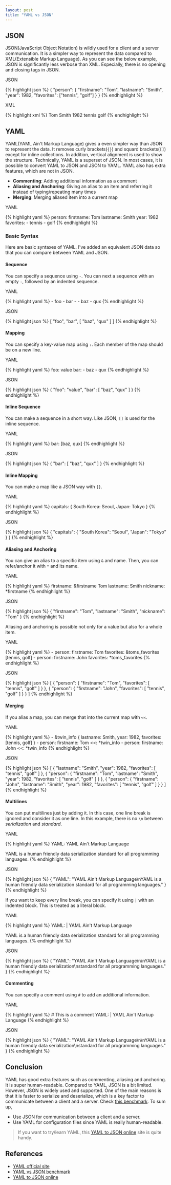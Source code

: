 ```yaml
---
layout: post
title: "YAML vs JSON"
---
```


## JSON

JSON(JavaScript Object Notation) is wildly used for a client and a server communication. It is a simpler way to represent the data compared to XML(Extensible Markup Language). As you can see the below example, JSON is significantly less verbose than XML. Especially, there is no opening and closing tags in JSON.

<p class="code-label">JSON</p>
{% highlight json %}
{
  "person": {
    "firstname": "Tom",
    "lastname": "Smith",
    "year": 1982,
    "favorites": ["tennis", "golf"]
  }
}
{% endhighlight %}

<p class="code-label">XML</p>
{% highlight xml %}
<person>
  <firstname>Tom</firstname>
  <lastname>Smith</lastname>
  <year>1982</year>
  <favorites>
    <value>tennis</value>
    <value>golf</value>
  </favorites>
</person>
{% endhighlight %}

## YAML
YAML(YAML Ain't Markup Language) gives a even simpler way than JSON to represent the data. It removes curly brackets(`{}`) and squard brackets(`[]`) except for inline collections. In addition, vertical alignment is used to show the structure. Technically, YAML is a superset of JSON. In most cases, it is possible to convert YAML to JSON and JSON to YAML. YAML also has extra features, which are not in JSON.

* **Commenting**: Adding additional information as a comment
* **Aliasing and Anchoring**: Giving an alias to an item and referring it instead of typing/repeating many times
* **Merging**: Merging aliased item into a current map

<p class="code-label">YAML</p>
{% highlight yaml %}
person:
  firstname: Tom
  lastname: Smith
  year: 1982
  favorites:
    - tennis
    - golf
{% endhighlight %}

### Basic Syntax
Here are basic syntaxes of YAML. I've added an equivalent JSON data so that you can compare between YAML and JSON.

#### Sequence
You can specify a sequence using `-`. You can next a sequence with an empty `-`, followed by an indented sequence.

<p class="code-label">YAML</p>
{% highlight yaml %}
- foo
- bar
-
  - baz
  - qux
{% endhighlight %}

<p class="code-label">JSON</p>
{% highlight json %}
[
  "foo",
  "bar",
  [
    "baz",
    "qux"
  ]
]
{% endhighlight %}

#### Mapping
You can specify a key-value map using `:`. Each member of the map should be on a new line.

<p class="code-label">YAML</p>
{% highlight yaml %}
foo: value
bar:
  - baz
  - qux
{% endhighlight %}

<p class="code-label">JSON</p>
{% highlight json %}
{
  "foo": "value",
  "bar": [
    "baz",
    "qux"
  ]
}
{% endhighlight %}

#### Inline Sequence
You can make a sequence in a short way. Like JSON, `[]` is used for the inline sequence.

<p class="code-label">YAML</p>
{% highlight yaml %}
bar: [baz, qux]
{% endhighlight %}

<p class="code-label">JSON</p>
{% highlight json %}
{
  "bar": [
    "baz",
    "qux"
  ]
}
{% endhighlight %}

#### Inline Mapping
You can make a map like a JSON way with `{}`.

<p class="code-label">YAML</p>
{% highlight yaml %}
capitals: { South Korea: Seoul, Japan: Tokyo }
{% endhighlight %}

<p class="code-label">JSON</p>
{% highlight json %}
{
  "capitals": {
    "South Korea": "Seoul",
    "Japan": "Tokyo"
  }
}
{% endhighlight %}

#### Aliasing and Anchoring
You can give an alias to a specific item using `&` and name. Then, you can refer/anchor it with `*` and its name.

<p class="code-label">YAML</p>
{% highlight yaml %}
firstname: &firstname Tom
lastname: Smith
nickname: *firstname
{% endhighlight %}

<p class="code-label">JSON</p>
{% highlight json %}
{
  "firstname": "Tom",
  "lastname": "Smith",
  "nickname": "Tom"
}
{% endhighlight %}

Aliasing and anchoring is possible not only for a value but also for a whole item.

<p class="code-label">YAML</p>
{% highlight yaml %}
- person:
    firstname: Tom
    favorites: &toms_favorites [tennis, golf]
- person:
    firstname: John
    favorites: *toms_favorites
{% endhighlight %}

<p class="code-label">JSON</p>
{% highlight json %}
[
  {
    "person": {
      "firstname": "Tom",
      "favorites": [
        "tennis",
        "golf"
      ]
    }
  },
  {
    "person": {
      "firstname": "John",
      "favorites": [
        "tennis",
        "golf"
      ]
    }
  }
]
{% endhighlight %}

#### Merging
If you alias a map, you can merge that into the current map with `<<`.
<p class="code-label">YAML</p>
{% highlight yaml %}
- &twin_info  {
  lastname: Smith,
  year: 1982,
  favorites: [tennis, golf]
}
- person:
    firstname: Tom
    <<: *twin_info
- person:
    firstname: John
    <<: *twin_info
{% endhighlight %}

<p class="code-label">JSON</p>
{% highlight json %}
[
  {
    "lastname": "Smith",
    "year": 1982,
    "favorites": [
      "tennis",
      "golf"
    ]
  },
  {
    "person": {
      "firstname": "Tom",
      "lastname": "Smith",
      "year": 1982,
      "favorites": [
        "tennis",
        "golf"
      ]
    }
  },
  {
    "person": {
      "firstname": "John",
      "lastname": "Smith",
      "year": 1982,
      "favorites": [
        "tennis",
        "golf"
      ]
    }
  }
]
{% endhighlight %}

#### Multilines
You can put multilines just by adding it. In this case, one line break is ignored and consider it as one line. In this example, there is no `\n` between _serialization_ and _standard_.

<p class="code-label">YAML</p>
{% highlight yaml %}
YAML:
  YAML Ain't Markup Language

  YAML is a human friendly data serialization
  standard for all programming languages.
{% endhighlight %}

<p class="code-label">JSON</p>
{% highlight json %}
{
  "YAML": "YAML Ain't Markup Language\nYAML is a human friendly data serialization standard for all programming languages."
}
{% endhighlight %}

If you want to keep every line break, you can specify it using `|` with an indented block. This is treated as a literal block.

<p class="code-label">YAML</p>
{% highlight yaml %}
YAML: |
  YAML Ain't Markup Language

  YAML is a human friendly data serialization
  standard for all programming languages.
{% endhighlight %}

<p class="code-label">JSON</p>
{% highlight json %}
{
  "YAML": "YAML Ain't Markup Language\n\nYAML is a human friendly data serialization\nstandard for all programming languages."
}
{% endhighlight %}

#### Commenting
You can specify a comment using `#` to add an additional information.

<p class="code-label">YAML</p>
{% highlight yaml %}
# This is a comment
YAML: |
  YAML Ain't Markup Language
{% endhighlight %}

<p class="code-label">JSON</p>
{% highlight json %}
{
  "YAML": "YAML Ain't Markup Language\n\nYAML is a human friendly data serialization\nstandard for all programming languages."
}
{% endhighlight %}

## Conclusion
YAML has good extra features such as commenting, aliasing and anchoring. It is super human-readable. Compared to YAML, JSON is a bit limited. However, JSON is widely used and supported. One of the main reasons is that it is faster to serialize and deserialize, which is a key factor to communicate between a client and a server. Check [this benchmark](https://gist.github.com/havenwood/4513627). To sum up,

* Use JSON for communication between a client and a server.
* Use YAML for configuration files since YAML is really human-readable.

> If you want to try/learn YAML, this [YAML to JSON online](https://www.json2yaml.com/convert-yaml-to-json) site is quite handy.

## References
* [YAML official site](http://yaml.org/)
* [YAML vs JSON benchmark](https://gist.github.com/havenwood/4513627)
* [YAML to JSON online](https://www.json2yaml.com/convert-yaml-to-json)
